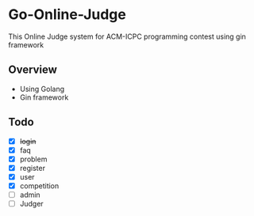 # Go-Online-Judge
This Online Judge system for ACM-ICPC programming contest using gin framework

## Overview
+ Using Golang
+ Gin framework

## Todo
- [x] ~~login~~
- [x] faq
- [x] problem 
- [x] register
- [x] user
- [x] competition
- [ ] admin
- [ ] Judger
